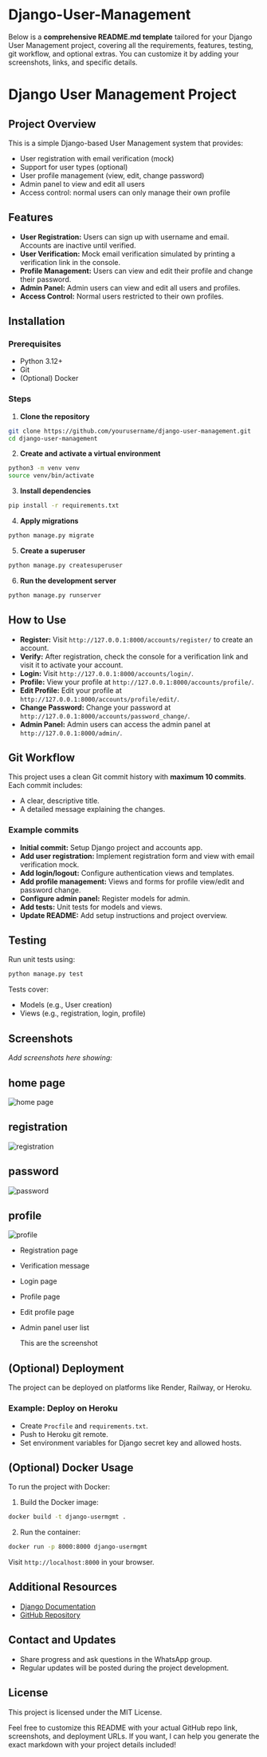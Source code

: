 # Django-User-Management
 Below is a **comprehensive README.md template** tailored for your Django User Management project, covering all the requirements, features, testing, git workflow, and optional extras. You can customize it by adding your screenshots, links, and specific details.

# Django User Management Project

## Project Overview

This is a simple Django-based User Management system that provides:

- User registration with email verification (mock)
- Support for user types (optional)
- User profile management (view, edit, change password)
- Admin panel to view and edit all users
- Access control: normal users can only manage their own profile

## Features

- **User Registration:** Users can sign up with username and email. Accounts are inactive until verified.
- **User Verification:** Mock email verification simulated by printing a verification link in the console.
- **Profile Management:** Users can view and edit their profile and change their password.
- **Admin Panel:** Admin users can view and edit all users and profiles.
- **Access Control:** Normal users restricted to their own profiles.

## Installation

### Prerequisites

- Python 3.12+
- Git
- (Optional) Docker

### Steps

1. **Clone the repository**

```bash
git clone https://github.com/yourusername/django-user-management.git
cd django-user-management
```

2. **Create and activate a virtual environment**

```bash
python3 -m venv venv
source venv/bin/activate
```

3. **Install dependencies**

```bash
pip install -r requirements.txt
```

4. **Apply migrations**

```bash
python manage.py migrate
```

5. **Create a superuser**

```bash
python manage.py createsuperuser
```

6. **Run the development server**

```bash
python manage.py runserver
```

## How to Use

- **Register:** Visit `http://127.0.0.1:8000/accounts/register/` to create an account.
- **Verify:** After registration, check the console for a verification link and visit it to activate your account.
- **Login:** Visit `http://127.0.0.1:8000/accounts/login/`.
- **Profile:** View your profile at `http://127.0.0.1:8000/accounts/profile/`.
- **Edit Profile:** Edit your profile at `http://127.0.0.1:8000/accounts/profile/edit/`.
- **Change Password:** Change your password at `http://127.0.0.1:8000/accounts/password_change/`.
- **Admin Panel:** Admin users can access the admin panel at `http://127.0.0.1:8000/admin/`.

## Git Workflow

This project uses a clean Git commit history with **maximum 10 commits**. Each commit includes:

- A clear, descriptive title.
- A detailed message explaining the changes.

### Example commits

- **Initial commit:** Setup Django project and accounts app.
- **Add user registration:** Implement registration form and view with email verification mock.
- **Add login/logout:** Configure authentication views and templates.
- **Add profile management:** Views and forms for profile view/edit and password change.
- **Configure admin panel:** Register models for admin.
- **Add tests:** Unit tests for models and views.
- **Update README:** Add setup instructions and project overview.

## Testing

Run unit tests using:

```bash
python manage.py test
```

Tests cover:

- Models (e.g., User creation)
- Views (e.g., registration, login, profile)

## Screenshots

_Add screenshots here showing:_
## home page
![home page](./asset/home.png)

## registration
![registration](./asset/resgester.png)

## password
![password](./asset/change.pmg)

## profile
![profile](./asset/profile.png)


- Registration page
- Verification message
- Login page
- Profile page
- Edit profile page
- Admin panel user list

  This are the screenshot
  
## (Optional) Deployment

The project can be deployed on platforms like Render, Railway, or Heroku.

### Example: Deploy on Heroku

- Create `Procfile` and `requirements.txt`.
- Push to Heroku git remote.
- Set environment variables for Django secret key and allowed hosts.

## (Optional) Docker Usage

To run the project with Docker:

1. Build the Docker image:

```bash
docker build -t django-usermgmt .
```

2. Run the container:

```bash
docker run -p 8000:8000 django-usermgmt
```

Visit `http://localhost:8000` in your browser.

## Additional Resources

- [Django Documentation](https://docs.djangoproject.com/)
- [GitHub Repository](https://github.com/yourusername/django-user-management)

## Contact and Updates

- Share progress and ask questions in the WhatsApp group.
- Regular updates will be posted during the project development.

## License

This project is licensed under the MIT License.

Feel free to customize this README with your actual GitHub repo link, screenshots, and deployment URLs. If you want, I can help you generate the exact markdown with your project details included!
